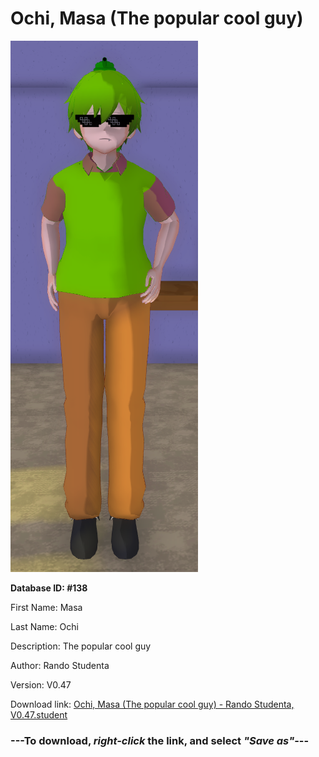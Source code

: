 # Ochi, Masa (The popular cool guy)

<img src="https://raw.githubusercontent.com/Arbiter1223/Daigaku-Gurashi-Custom-Students/master/Students/Files/Ochi%2C%20Masa%20(The%20popular%20cool%20guy).png" title="Ochi, Masa (The popular cool guy) - Rando Studenta, V0.47">

**Database ID: #138**

First Name: Masa

Last Name: Ochi

Description: The popular cool guy

Author: Rando Studenta

Version: V0.47

Download link: <a href="https://raw.githubusercontent.com/Arbiter1223/Daigaku-Gurashi-Custom-Students/master/Students/Files/Ochi%2C%20Masa%20(The%20popular%20cool%20guy)%20-%20Rando%20Studenta%2C%20V0.47.student">Ochi, Masa (The popular cool guy) - Rando Studenta, V0.47.student</a>

### ---**To download, _right-click_ the link, and select _"Save as"_**---
